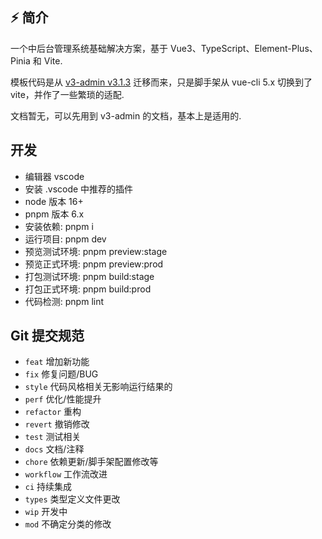 ## ⚡️ 简介

一个中后台管理系统基础解决方案，基于 Vue3、TypeScript、Element-Plus、Pinia 和 Vite.

模板代码是从 [v3-admin v3.1.3](https://github.com/un-pany/v3-admin) 迁移而来，只是脚手架从 vue-cli 5.x 切换到了 vite，并作了一些繁琐的适配.

文档暂无，可以先用到 v3-admin 的文档，基本上是适用的.

## 开发

- 编辑器 vscode
- 安装 .vscode 中推荐的插件
- node 版本 16+
- pnpm 版本 6.x
- 安装依赖: pnpm i
- 运行项目: pnpm dev
- 预览测试环境: pnpm preview:stage
- 预览正式环境: pnpm preview:prod
- 打包测试环境: pnpm build:stage
- 打包正式环境: pnpm build:prod
- 代码检测: pnpm lint

## Git 提交规范

- `feat` 增加新功能
- `fix` 修复问题/BUG
- `style` 代码风格相关无影响运行结果的
- `perf` 优化/性能提升
- `refactor` 重构
- `revert` 撤销修改
- `test` 测试相关
- `docs` 文档/注释
- `chore` 依赖更新/脚手架配置修改等
- `workflow` 工作流改进
- `ci` 持续集成
- `types` 类型定义文件更改
- `wip` 开发中
- `mod` 不确定分类的修改

